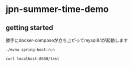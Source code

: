# jpn-summer-time-demo

## getting started
勝手にdocker-composeが立ち上がってmysql8.1が起動します

```bash
./mvnw spring-boot:run
```

```
curl localhost:8080/test
```
